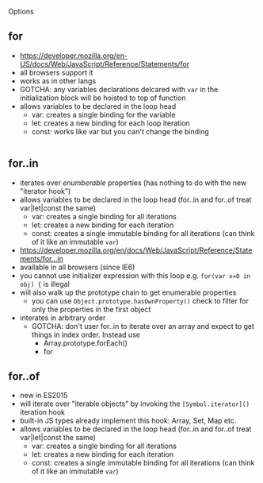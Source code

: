 
Options

## for

* https://developer.mozilla.org/en-US/docs/Web/JavaScript/Reference/Statements/for
* all browsers support it
* works as in other langs
* GOTCHA: any variables declarations delcared with `var` in the initialization block will be hoisted to top of function
* allows variables to be declared in the loop head
    * var: creates a single binding for the variable
    * let: creates a new binding for each loop iteration
    * const: works like var but you can't change the binding

```js

```
## for..in

* iterates over _enumberable_ properties (has nothing to do with the new "iterator hook")
* allows variables to be declared in the loop head (for..in and for..of treat var|let|const the same)
    * var: creates a single binding for all iterations
    * let: creates a new binding for each iteration
    * const: creates a single immutable binding for all iterations (can think of it like an immutable `var`)
* https://developer.mozilla.org/en/docs/Web/JavaScript/Reference/Statements/for...in
* available in all browsers (since IE6)
* you cannot use initializer expression with this loop e.g. `for(var x=0 in obj) {` is illegal
* will also walk up the prototype chain to get enumerable properties
    * you can use `Object.prototype.hasOwnProperty()` check to filter for only the properties in the first object
* interates in arbitrary order
    * GOTCHA: don't user for..in to iterate over an array and expect to get things in index order. Instead use
        * Array.prototype.forEach()
        * for

## for..of

* new in ES2015
* will iterate over "iterable objects" by invoking the `[Symbol.iterator]()` iteration hook
* built-in JS types already implement this hook: Array, Set, Map etc.
* allows variables to be declared in the loop head (for..in and for..of treat var|let|const the same)
    * var: creates a single binding for all iterations
    * let: creates a new binding for each iteration
    * const: creates a single immutable binding for all iterations (can think of it like an immutable `var`)
